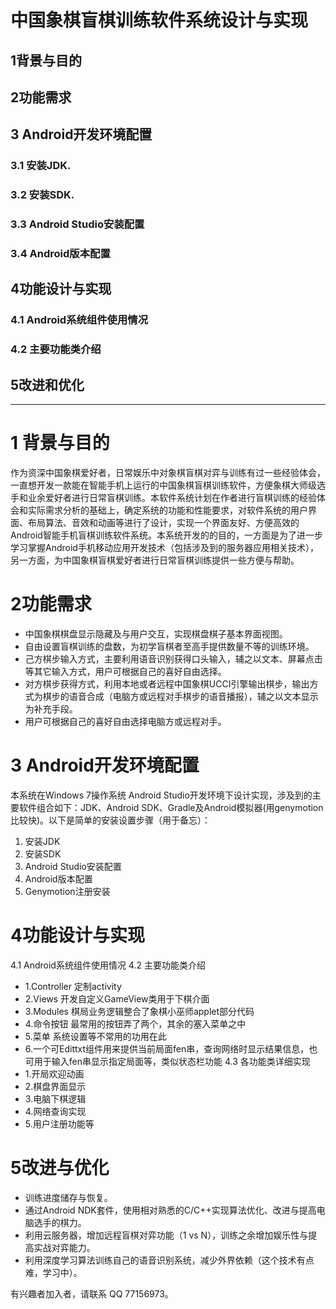 # 中国象棋盲棋训练软件系统设计与实现
## 1背景与目的
## 2功能需求
## 3 Android开发环境配置
### 3.1 安装JDK.
### 3.2 安装SDK.
### 3.3 Android Studio安装配置
### 3.4 Android版本配置
## 4功能设计与实现
### 4.1 Android系统组件使用情况
### 4.2 主要功能类介绍
## 5改进和优化
---
# 1 背景与目的
作为资深中国象棋爱好者，日常娱乐中对象棋盲棋对弈与训练有过一些经验体会，一直想开发一款能在智能手机上运行的中国象棋盲棋训练软件，方便象棋大师级选手和业余爱好者进行日常盲棋训练。本软件系统计划在作者进行盲棋训练的经验体会和实际需求分析的基础上，确定系统的功能和性能要求，对软件系统的用户界面、布局算法、音效和动画等进行了设计，实现一个界面友好、方便高效的Android智能手机盲棋训练软件系统。本系统开发的的目的，一方面是为了进一步学习掌握Android手机移动应用开发技术（包括涉及到的服务器应用相关技术），另一方面，为中国象棋盲棋爱好者进行日常盲棋训练提供一些方便与帮助。

# 2功能需求
* 中国象棋棋盘显示隐藏及与用户交互，实现棋盘棋子基本界面视图。
* 自由设置盲棋训练的盘数，为初学盲棋者至高手提供数量不等的训练环境。
* 己方棋步输入方式，主要利用语音识别获得口头输入，辅之以文本、屏幕点击等其它输入方式，用户可根据自己的喜好自由选择。
* 对方棋步获得方式，利用本地或者远程中国象棋UCCI引擎输出棋步，输出方式为棋步的语音合成（电脑方或远程对手棋步的语音播报），辅之以文本显示为补充手段。
* 用户可根据自己的喜好自由选择电脑方或远程对手。

# 3 Android开发环境配置
本系统在Windows 7操作系统 Android Studio开发环境下设计实现，涉及到的主要软件组合如下：JDK、Android SDK、Gradle及Android模拟器(用genymotion比较快)。以下是简单的安装设置步骤（用于备忘）：
1. 安装JDK
2. 安装SDK
3. Android Studio安装配置
4. Android版本配置
5. Genymotion注册安装

# 4功能设计与实现
4.1 Android系统组件使用情况
4.2 主要功能类介绍
* 1.Controller 定制activity
* 2.Views   开发自定义GameView类用于下棋介面
* 3.Modules 棋局业务逻辑整合了象棋小巫师applet部分代码
* 4.命令按钮 最常用的按钮弄了两个，其余的塞入菜单之中
* 5.菜单  系统设置等不常用的功用在此
* 6.一个可Edittxt组件用来提供当前局面fen串，查询网络时显示结果信息，也可用于输入fen串显示指定局面等，类似状态栏功能
4.3 各功能类详细实现
* 1.开局欢迎动画
* 2.棋盘界面显示
* 3.电脑下棋逻辑
* 4.网络查询实现
* 5.用户注册功能等

# 5改进与优化
* 训练进度储存与恢复。
* 通过Android NDK套件，使用相对熟悉的C/C++实现算法优化、改进与提高电脑选手的棋力。
* 利用云服务器，增加远程盲棋对弈功能（1 vs N），训练之余增加娱乐性与提高实战对弈能力。
* 利用深度学习算法训练自己的语音识别系统，减少外界依赖（这个技术有点难，学习中）。

有兴趣者加入者，请联系 QQ 77156973。